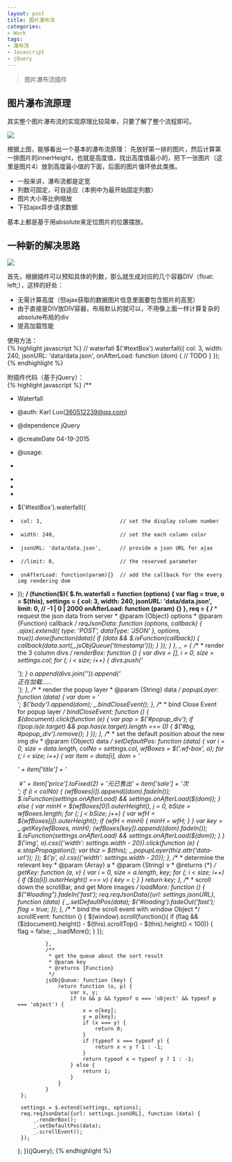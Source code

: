 ```yaml
---
layout: post
title: 图片瀑布流
categories:
- Work
tags:
- 瀑布流
- Javascript
- jQuery
---
```


> 图片瀑布流插件  

## 图片瀑布流原理  

其实整个图片瀑布流的实现原理比较简单，只要了解了整个流程即可。

![](http://i1154.photobucket.com/albums/p531/luolinjia/blog%20images/0522-2015_zpsvmuiw8az.png)  

根据上图，能够看出一个基本的瀑布流原理： 先放好第一排的图片，然后计算第一排图片的innerHeight，也就是高度值，找出高度值最小的，把下一张图片（这里是图片4）放到高度最小值的下面，后面的图片循环依此类推。

- 一般来讲，瀑布流都是定宽
- 列数可固定，可自适应（本例中为最开始固定列数）
- 图片大小等比例缩放
- 下拉ajax异步请求数据  

基本上都是基于用absolute来定位图片的位置摆放。  


## 一种新的解决思路  

![](http://i1154.photobucket.com/albums/p531/luolinjia/blog%20images/0522-2015-2_zpsefmuleqd.png)  

首先，根据插件可以预知具体的列数，那么就生成对应的几个容器DIV（float: left;），这样的好处：  

- 无需计算高度（但ajax获取的数据图片信息里面要包含图片的高宽）
- 由于直接是DIV放DIV容器，布局默认的就可以，不用像上面一样计算复杂的absolute布局的div
- 提高加载性能  

使用方法：  
{% highlight javascript %}
// waterfall
$('#textBox').waterfall({
	col: 3, 
	width: 240,
	jsonURL: 'data/data.json',
	onAfterLoad: function (dom) {
		// TODO
	}
});
{% endhighlight %}

附插件代码（基于jQuery）：  
{% highlight javascript %}
/**
 * Waterfall
 * @auth: Karl Luo(360512239@qq.com)
 * @dependence jQuery
 * @createDate 04-19-2015
 * @usage:
 * <div id="testBox">
 *
 * </div>
 *
 * $('#testBox').waterfall({
 *      col: 3, 						// set the display column number
 *      width: 240,  					// set the each column color
 *      jsonURL: 'data/data.json',   	// provide a json URL for ajax
 *      //limit: 0,  					// the reserved parameter
 *      onAfterLoad: function(param){}	// add the callback for the every img rendering dom
 * });
 **/
(function($){
	$.fn.waterfall = function (options) {
		var flag = true,
			o = $(this),
			settings = {
				col: 3,
				width: 240,
				jsonURL: 'data/data.json',
				limit: 0, // -1 | 0 | 2000
				onAfterLoad: function (param) {}
			}, req = {
				/**
				 * request the json data from server
				 * @param {Object} options
				 * @param {Function} callback
				 */
				reqJsonData: function (options, callback) {
					$.ajax($.extend({
						type: 'POST',
						dataType: 'JSON'
					}, options, true)).done(function(data){
						if (data && $.isFunction(callback)) {
							callback(data.sort(_.jsObjQueue('timestamp')));
						}
					});
				}
			}, _ = {
				/**
				 * render the 3 column divs
				 */
				renderBox: function () {
					var divs = [], i = 0, size = settings.col;
					for (; i < size; i++) {
						divs.push('<div class="wf-box"></div>');
					}
					o.append(divs.join('')).append('<div id="loading">正在加载……</div>');
				},
				/**
				 * render the popup layer
				 * @param {String} data
				 */
				popupLayer: function (data) {
					var dom = '<div id="popup_div" class="popup-div"><div class="popup-div-content"><img src="' + data + '" alt=""/></div></div><div id="bg"></div>';
					$('body').append(dom);
					_.bindCloseEvent();
				},
				/**
				 * bind Close Event for popup layer
				 */
				bindCloseEvent: function () {
					$(document).click(function (e) {
						var pop = $('#popup_div');
						if (!pop.is(e.target) && pop.has(e.target).length === 0) {
							$('#bg, #popup_div').remove();
						}
					});
				},
				/**
				 * set the default position about the new img div
				 * @param {Object} data
				 */
				setDefaultPos: function (data) {
					var i = 0, size = data.length, colNo = settings.col, wfBoxes = $('.wf-box', o);
					for (; i < size; i++) {
						var item = data[i], dom = '<div class="mb20"><div class="wf-box-title"><a href="javascript:;"><img data-url="' + item['img']['img'] + '" src="' + item['img']['img'] + '" alt=""/></a><p><span>' + item['title'] + '</span></p></div><div class="wf-box-info"><span class="wf-box-info-price"><span>￥' + item['price'].toFixed(2) + '</span>元</span><span class="wf-box-info-sale">已售出<span>' + item['sale'] + '</span>次</span></div></div>';
						if (i < colNo) {
							$(wfBoxes[i]).append($(dom).fadeIn());
							$.isFunction(settings.onAfterLoad) && settings.onAfterLoad($(dom));
						} else {
							var minH = $(wfBoxes[0]).outerHeight(), j = 0, bSize = wfBoxes.length;
							for (; j < bSize; j++) {
								var wfH = $(wfBoxes[j]).outerHeight();
								if (wfH < minH) {
									minH = wfH;
								}
							}
							var key = _.getKey(wfBoxes, minH);
							$(wfBoxes[key]).append($(dom).fadeIn());
							$.isFunction(settings.onAfterLoad) && settings.onAfterLoad($(dom));
						}
					}
					$('img', o).css({'width': settings.width - 20}).click(function (e) {
						e.stopPropagation();
						var thiz = $(this);
						_.popupLayer(thiz.attr('data-url'));
					});
					$('p', o).css({'width': settings.width - 20});
				},
				/**
				 * determine the relevant key
				 * @param {Array} a
				 * @param {String} v
				 * @returns {*}
				 */
				getKey: function (a, v) {
					var i = 0, size = a.length, key;
					for (; i < size; i++) {
						if ($(a[i]).outerHeight() === v) {
							key = i;
						}
					}
					return key;
				},
				/**
				 * scroll down the scrollBar, and get More images
				 */
				loadMore: function () {
					$("#loading").fadeIn('fast');
					req.reqJsonData({url: settings.jsonURL}, function (data) {
						_.setDefaultPos(data);
						$('#loading').fadeOut('fast');
						flag = true;
					});
				},
				/**
				 * bind the scroll event with window Object
				 */
				scrollEvent: function () {
					$(window).scroll(function(){
						if (flag && ($(document).height() - $(this).scrollTop() - $(this).height() < 100)) {
							flag = false;
							_.loadMore();
						}
					});

				},
				/**
				 * get the queue about the sort result
				 * @param key
				 * @returns {Function}
				 */
				jsObjQueue: function (key) {
					return function (o, p) {
						var x, y;
						if (o && p && typeof o === 'object' && typeof p === 'object') {
							x = o[key];
							y = p[key];
							if (x === y) {
								return 0;
							}
							if (typeof x === typeof y) {
								return x < y ? 1 : -1;
							}
							return typeof x < typeof y ? 1 : -1;
						} else {
							return 1;
						}
					}
				}
		};

		settings = $.extend(settings, options);
		req.reqJsonData({url: settings.jsonURL}, function (data) {
			_.renderBox();
			_.setDefaultPos(data);
			_.scrollEvent();
		});
	};
})(jQuery);
{% endhighlight %}